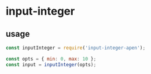 # input-integer

## usage

```js
const inputInteger = require('input-integer-apen');

const opts = { min: 0, max: 10 };
const input = inputInteger(opts);

```
